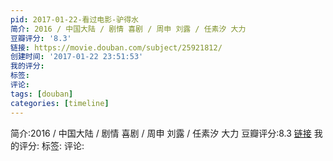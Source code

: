 ```yaml
---
pid: 2017-01-22-看过电影-驴得水
简介: 2016 / 中国大陆 / 剧情 喜剧 / 周申 刘露 / 任素汐 大力
豆瓣评分: '8.3'
链接: https://movie.douban.com/subject/25921812/
创建时间: '2017-01-22 23:51:53'
我的评分:
标签:
评论:
tags: [douban]
categories: [timeline]
---
```

简介:2016 / 中国大陆 / 剧情 喜剧 / 周申 刘露 / 任素汐 大力
豆瓣评分:8.3
[链接](https://movie.douban.com/subject/25921812/)
我的评分:
标签:
评论:
